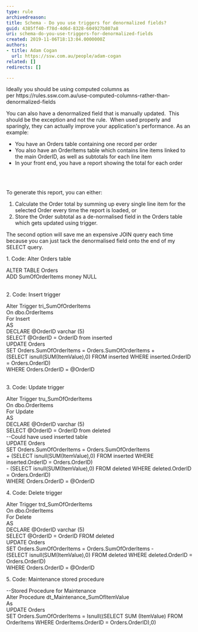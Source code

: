 ```yaml
---
type: rule
archivedreason: 
title: Schema - Do you use triggers for denormalized fields?
guid: 4385ff40-f78d-4d6d-8328-604927b807a8
uri: schema-do-you-use-triggers-for-denormalized-fields
created: 2019-11-06T18:13:04.0000000Z
authors:
- title: Adam Cogan
  url: https://ssw.com.au/people/adam-cogan
related: []
redirects: []

---
```



<p>Ideally you should be using computed columns as per&#160;<a>https&#58;//rules.ssw.com.au/use-computed-columns-rather-than-denormalized-fields​</a><br></p><p>​​You can also have a denormalized field that is manually updated.&#160; This should be the exception and not the rule.&#160;&#160;When used properly and sparingly, they can actually improve your application's performance. As an example&#58;<br></p><ul><li>You have an Orders table containing one record per order</li><li>You also have an OrderItems table which contains line items linked to the main OrderID, as well as subtotals for each line item</li><li>In your&#160;front end,​ you&#160;have a report showing the total for each order​<br></li></ul>
<br><excerpt class='endintro'></excerpt><br>
<p>To generate this report, you&#160;can either&#58;</p><ol><li>Calculate the Order total by summing up every single line item for the selected Order every time the report is loaded, or</li><li>Store the Order subtotal as a de-normalised field in the Orders table which gets updated using trigger.</li></ol><p>The second option will save me an expensive JOIN query each time because you​&#160;can just tack the denormalised field onto the end of my SELECT query.<br></p><p>​1.&#160;Code&#58; Alter Orders table​<br></p><p class="ssw15-rteElement-CodeArea">ALTER TABLE Orders<br>ADD SumOfOrderItems money NULL<br></p><p></p>				<br>2. Code&#58; Insert trigger<p class="ssw15-rteElement-CodeArea">Alter Trigger tri_SumOfOrderItems<br>On dbo.OrderItems<br>For Insert<br>AS<br>DECLARE @OrderID varchar (5)<br>SELECT @OrderID = OrderID from inserted<br>UPDATE Orders<br>SET Orders.SumOfOrderItems = Orders.SumOfOrderItems + <br>(SELECT isnull(SUM(ItemValue),0) FROM inserted WHERE inserted.OrderID = Orders.OrderID)<br>WHERE Orders.OrderID = @OrderID</p>				<br>3. Code&#58; Update trigger<p class="ssw15-rteElement-CodeArea">Alter Trigger tru_SumOfOrderItems<br>On dbo.OrderItems<br>For Update<br>AS<br>DECLARE @OrderID varchar (5)<br>SELECT @OrderID = OrderID from deleted<br>--Could have used inserted table<br>UPDATE Orders<br>SET Orders.SumOfOrderItems = Orders.SumOfOrderItems<br>+ (SELECT isnull(SUM(ItemValue),0) FROM inserted WHERE inserted.OrderID = Orders.OrderID)<br>- (SELECT isnull(SUM(ItemValue),0) FROM deleted WHERE deleted.OrderID = Orders.OrderID) <br>WHERE Orders.OrderID = @OrderID</p>4. Code&#58; Delete trigger<p class="ssw15-rteElement-CodeArea">Alter Trigger trd_SumOfOrderItems<br>On dbo.OrderItems<br>For Delete<br>AS<br>DECLARE @OrderID varchar (5)<br>SELECT @OrderID = OrderID FROM deleted<br>UPDATE Orders<br>SET Orders.SumOfOrderItems = Orders.SumOfOrderItems - <br>	(SELECT isnull(SUM(ItemValue),0) FROM deleted WHERE deleted.OrderID = Orders.OrderID)<br>WHERE Orders.OrderID = @OrderID</p>5. Code&#58; Maintenance stored procedure<p class="ssw15-rteElement-CodeArea">--Stored Procedure for Maintenance<br>Alter Procedure dt_Maintenance_SumOfItemValue<br>As<br>UPDATE Orders<br>SET Orders.SumOfOrderItems = Isnull((SELECT SUM (ItemValue) FROM OrderItems WHERE OrderItems.OrderID = Orders.OrderID),0)<br></p><p></p>


